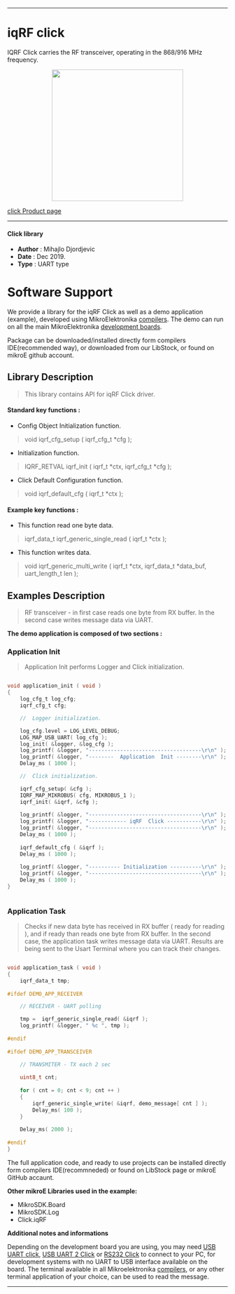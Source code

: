 

---
# iqRF click

IQRF Click carries the RF transceiver, operating in the 868/916 MHz frequency.

<p align="center">
  <img src="https://download.mikroe.com/images/click_for_ide/iqrf_click.png" height=300px>
</p>

[click Product page](https://www.mikroe.com/iqrf-click)

---


#### Click library 

- **Author**        : Mihajlo Djordjevic
- **Date**          : Dec 2019.
- **Type**          : UART type


# Software Support

We provide a library for the iqRF Click 
as well as a demo application (example), developed using MikroElektronika 
[compilers](https://shop.mikroe.com/compilers). 
The demo can run on all the main MikroElektronika [development boards](https://shop.mikroe.com/development-boards).

Package can be downloaded/installed directly form compilers IDE(recommended way), or downloaded from our LibStock, or found on mikroE github account. 

## Library Description

> This library contains API for iqRF Click driver.

#### Standard key functions :

- Config Object Initialization function.
> void iqrf_cfg_setup ( iqrf_cfg_t *cfg ); 
 
- Initialization function.
> IQRF_RETVAL iqrf_init ( iqrf_t *ctx, iqrf_cfg_t *cfg );

- Click Default Configuration function.
> void iqrf_default_cfg ( iqrf_t *ctx );

#### Example key functions :

- This function read one byte data.
> iqrf_data_t iqrf_generic_single_read ( iqrf_t *ctx );
 
- This function writes data.
> void iqrf_generic_multi_write ( iqrf_t *ctx, iqrf_data_t *data_buf,  uart_length_t len );

## Examples Description

> 
> RF transceiver - in first case reads one byte from RX buffer. 
> In the second case writes message data via UART.
> 

**The demo application is composed of two sections :**

### Application Init 

>
> Application Init performs Logger and Click initialization.
> 

```c

void application_init ( void )
{
    log_cfg_t log_cfg;
    iqrf_cfg_t cfg;

    //  Logger initialization.

    log_cfg.level = LOG_LEVEL_DEBUG;
    LOG_MAP_USB_UART( log_cfg );
    log_init( &logger, &log_cfg );
    log_printf( &logger, "------------------------------------\r\n" );
    log_printf( &logger, "--------  Application  Init --------\r\n" );
    Delay_ms ( 1000 );

    //  Click initialization.

    iqrf_cfg_setup( &cfg );
    IQRF_MAP_MIKROBUS( cfg, MIKROBUS_1 );
    iqrf_init( &iqrf, &cfg );
    
    log_printf( &logger, "------------------------------------\r\n" );
    log_printf( &logger, "------------ iqRF  Click -----------\r\n" );
    log_printf( &logger, "------------------------------------\r\n" );
    Delay_ms ( 1000 );
    
    iqrf_default_cfg ( &iqrf );
    Delay_ms ( 1000 );
    
    log_printf( &logger, "---------- Initialization ----------\r\n" );
    log_printf( &logger, "------------------------------------\r\n" );
    Delay_ms ( 1000 );
}
  
```

### Application Task

>
> Checks if new data byte has received in RX buffer ( ready for reading ),
> and if ready than reads one byte from RX buffer. In the second case, 
> the application task writes message data via UART. Results are being sent 
> to the Usart Terminal where you can track their changes.
> 

```c

void application_task ( void )
{
    iqrf_data_t tmp;
    
#ifdef DEMO_APP_RECEIVER

    // RECEIVER - UART polling

    tmp =  iqrf_generic_single_read( &iqrf );
    log_printf( &logger, " %c ", tmp );
        
#endif
        
#ifdef DEMO_APP_TRANSCEIVER

    // TRANSMITER - TX each 2 sec
        
    uint8_t cnt;
        
    for ( cnt = 0; cnt < 9; cnt ++ )
    {
        iqrf_generic_single_write( &iqrf, demo_message[ cnt ] );
        Delay_ms( 100 );
    }
    
    Delay_ms( 2000 );
       
#endif
}

```

The full application code, and ready to use projects can be  installed directly form compilers IDE(recommneded) or found on LibStock page or mikroE GitHub accaunt.

**Other mikroE Libraries used in the example:** 

- MikroSDK.Board
- MikroSDK.Log
- Click.iqRF

**Additional notes and informations**

Depending on the development board you are using, you may need 
[USB UART click](https://shop.mikroe.com/usb-uart-click), 
[USB UART 2 Click](https://shop.mikroe.com/usb-uart-2-click) or 
[RS232 Click](https://shop.mikroe.com/rs232-click) to connect to your PC, for 
development systems with no UART to USB interface available on the board. The 
terminal available in all Mikroelektronika 
[compilers](https://shop.mikroe.com/compilers), or any other terminal application 
of your choice, can be used to read the message.



---

